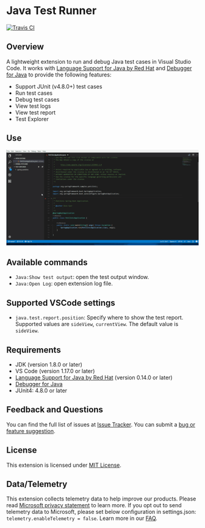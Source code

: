 # Java Test Runner

[![Travis CI](https://travis-ci.org/Microsoft/vscode-java-test.svg?branch=master)](https://travis-ci.org/Microsoft/vscode-java-test)

## Overview

A lightweight extension to run and debug Java test cases in Visual Studio Code. It works with [Language Support for Java by Red Hat](https://marketplace.visualstudio.com/items?itemName=redhat.java) and [Debugger for Java](https://marketplace.visualstudio.com/items?itemName=vscjava.vscode-java-debug) to provide the following features:

- Support JUnit (v4.8.0+) test cases 
- Run test cases
- Debug test cases
- View test logs
- View test report
- Test Explorer

## Use

![Run/debug JUnit test](https://github.com/ansyral/vscode-java-test/blob/checkgif/extension/demo/junit-demo-2-11-resize.gif)

## Available commands

- `Java:Show test output`: open the test output window.
- `Java:Open Log`: open extension log file.

## Supported VSCode settings

- `java.test.report.position`: Specify where to show the test report. Supported values are `sideView`, `currentView`. The default value is `sideView`.

## Requirements

- JDK (version 1.8.0 or later)
- VS Code (version 1.17.0 or later)
- [Language Support for Java by Red Hat](https://marketplace.visualstudio.com/items?itemName=redhat.java) (version 0.14.0 or later)
- [Debugger for Java](https://marketplace.visualstudio.com/items?itemName=vscjava.vscode-java-debug)
- JUnit4: 4.8.0 or later

## Feedback and Questions

You can find the full list of issues at [Issue Tracker](https://github.com/Microsoft/vscode-java-test/issues). You can submit a [bug or feature suggestion](https://github.com/Microsoft/vscode-java-test/issues/new).

## License

This extension is licensed under [MIT License](LICENSE.txt).

## Data/Telemetry

This extension collects telemetry data to help improve our products. Please read [Microsoft privacy statement](https://privacy.microsoft.com/en-us/privacystatement) to learn more. If you opt out to send telemetry data to Microsoft, please set below configuration in settings.json: `telemetry.enableTelemetry = false`. Learn more in our [FAQ](https://code.visualstudio.com/docs/supporting/faq#_how-to-disable-telemetry-reporting).
